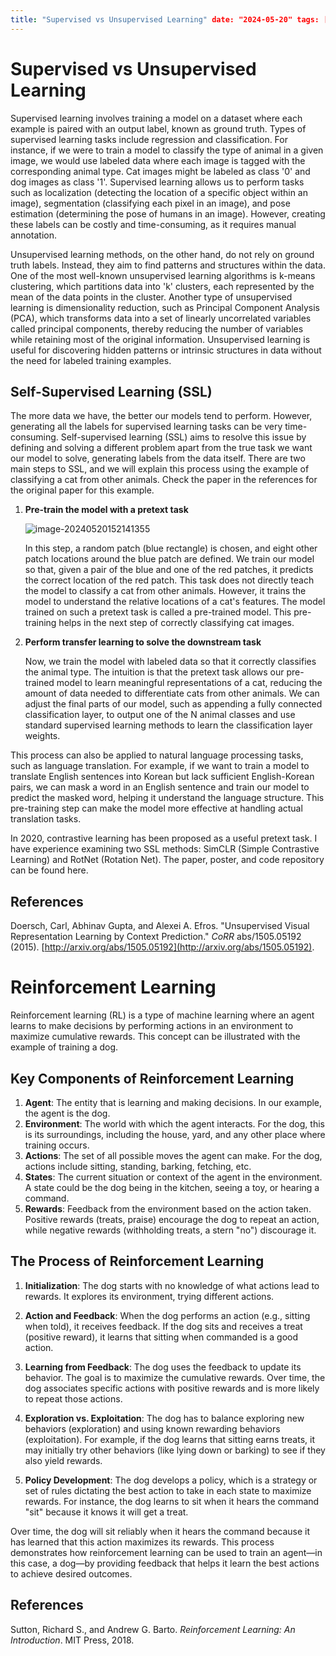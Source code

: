 ```yaml
---
title: "Supervised vs Unsupervised Learning" date: "2024-05-20" tags: ["example", "blog"] 
---
```


# Supervised vs Unsupervised Learning

Supervised learning involves training a model on a dataset where each example is paired with an output label, known as ground truth. Types of supervised learning tasks include regression and classification. For instance, if we were to train a model to classify the type of animal in a given image, we would use labeled data where each image is tagged with the corresponding animal type. Cat images might be labeled as class '0' and dog images as class '1'. Supervised learning allows us to perform tasks such as localization (detecting the location of a specific object within an image), segmentation (classifying each pixel in an image), and pose estimation (determining the pose of humans in an image). However, creating these labels can be costly and time-consuming, as it requires manual annotation.

Unsupervised learning methods, on the other hand, do not rely on ground truth labels. Instead, they aim to find patterns and structures within the data. One of the most well-known unsupervised learning algorithms is k-means clustering, which partitions data into 'k' clusters, each represented by the mean of the data points in the cluster. Another type of unsupervised learning is dimensionality reduction, such as Principal Component Analysis (PCA), which transforms data into a set of linearly uncorrelated variables called principal components, thereby reducing the number of variables while retaining most of the original information. Unsupervised learning is useful for discovering hidden patterns or intrinsic structures in data without the need for labeled training examples.

## Self-Supervised Learning (SSL)

The more data we have, the better our models tend to perform. However, generating all the labels for supervised learning tasks can be very time-consuming. Self-supervised learning (SSL) aims to resolve this issue by defining and solving a different problem apart from the true task we want our model to solve, generating labels from the data itself. There are two main steps to SSL, and we will explain this process using the example of classifying a cat from other animals. Check the paper in the references for the original paper for this example.

1. **Pre-train the model with a pretext task**

   ![image-20240520152141355](C:\Users\desti\AppData\Roaming\Typora\typora-user-images\image-20240520152141355.png)

   In this step, a random patch (blue rectangle) is chosen, and eight other patch locations around the blue patch are defined. We train our model so that, given a pair of the blue and one of the red patches, it predicts the correct location of the red patch. This task does not directly teach the model to classify a cat from other animals. However, it trains the model to understand the relative locations of a cat's features. The model trained on such a pretext task is called a pre-trained model. This pre-training helps in the next step of correctly classifying cat images.

2. **Perform transfer learning to solve the downstream task**

   Now, we train the model with labeled data so that it correctly classifies the animal type. The intuition is that the pretext task allows our pre-trained model to learn meaningful representations of a cat, reducing the amount of data needed to differentiate cats from other animals. We can adjust the final parts of our model, such as appending a fully connected classification layer, to output one of the N animal classes and use standard supervised learning methods to learn the classification layer weights.

This process can also be applied to natural language processing tasks, such as language translation. For example, if we want to train a model to translate English sentences into Korean but lack sufficient English-Korean pairs, we can mask a word in an English sentence and train our model to predict the masked word, helping it understand the language structure. This pre-training step can make the model more effective at handling actual translation tasks.

In 2020, contrastive learning has been proposed as a useful pretext task. I have experience examining two SSL methods: SimCLR (Simple Contrastive Learning) and RotNet (Rotation Net). The paper, poster, and code repository can be found here.

## References

Doersch, Carl, Abhinav Gupta, and Alexei A. Efros. "Unsupervised Visual Representation Learning by Context Prediction." *CoRR* abs/1505.05192 (2015). [http://arxiv.org/abs/1505.05192](http://arxiv.org/abs/1505.05192).

# Reinforcement Learning

Reinforcement learning (RL) is a type of machine learning where an agent learns to make decisions by performing actions in an environment to maximize cumulative rewards. This concept can be illustrated with the example of training a dog.

## Key Components of Reinforcement Learning

1. **Agent**: The entity that is learning and making decisions. In our example, the agent is the dog.
2. **Environment**: The world with which the agent interacts. For the dog, this is its surroundings, including the house, yard, and any other place where training occurs.
3. **Actions**: The set of all possible moves the agent can make. For the dog, actions include sitting, standing, barking, fetching, etc.
4. **States**: The current situation or context of the agent in the environment. A state could be the dog being in the kitchen, seeing a toy, or hearing a command.
5. **Rewards**: Feedback from the environment based on the action taken. Positive rewards (treats, praise) encourage the dog to repeat an action, while negative rewards (withholding treats, a stern "no") discourage it.

## The Process of Reinforcement Learning

1. **Initialization**: The dog starts with no knowledge of what actions lead to rewards. It explores its environment, trying different actions.

2. **Action and Feedback**: When the dog performs an action (e.g., sitting when told), it receives feedback. If the dog sits and receives a treat (positive reward), it learns that sitting when commanded is a good action.

3. **Learning from Feedback**: The dog uses the feedback to update its behavior. The goal is to maximize the cumulative rewards. Over time, the dog associates specific actions with positive rewards and is more likely to repeat those actions.

4. **Exploration vs. Exploitation**: The dog has to balance exploring new behaviors (exploration) and using known rewarding behaviors (exploitation). For example, if the dog learns that sitting earns treats, it may initially try other behaviors (like lying down or barking) to see if they also yield rewards.

5. **Policy Development**: The dog develops a policy, which is a strategy or set of rules dictating the best action to take in each state to maximize rewards. For instance, the dog learns to sit when it hears the command "sit" because it knows it will get a treat.

Over time, the dog will sit reliably when it hears the command because it has learned that this action maximizes its rewards. This process demonstrates how reinforcement learning can be used to train an agent—in this case, a dog—by providing feedback that helps it learn the best actions to achieve desired outcomes.

## References

Sutton, Richard S., and Andrew G. Barto. *Reinforcement Learning: An Introduction*. MIT Press, 2018.